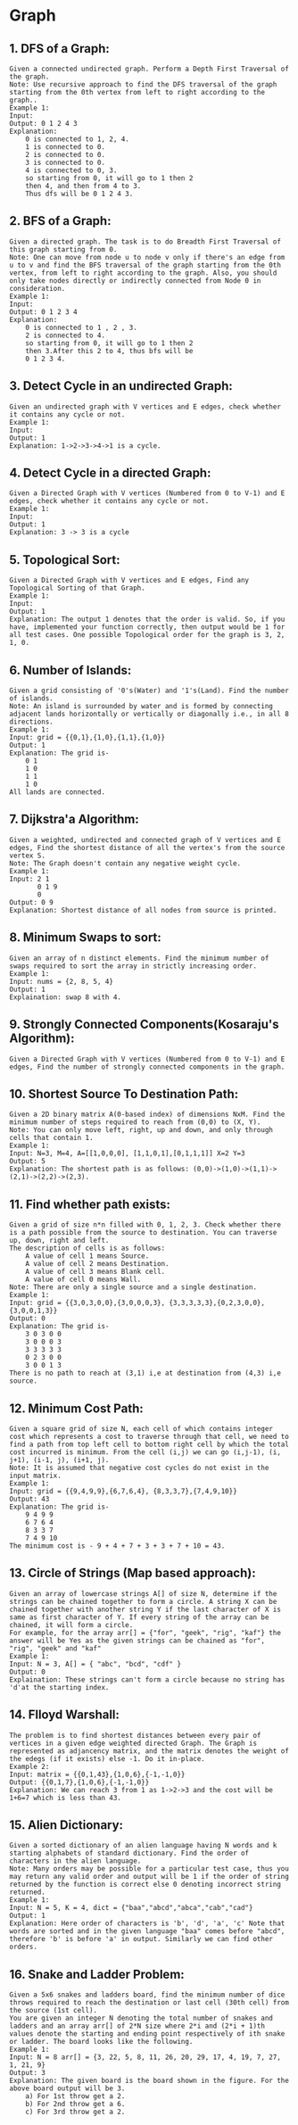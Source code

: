 # Graph

## 1. DFS of a Graph:
    Given a connected undirected graph. Perform a Depth First Traversal of the graph.
    Note: Use recursive approach to find the DFS traversal of the graph starting from the 0th vertex from left to right according to the graph..
    Example 1:
    Input:
    Output: 0 1 2 4 3
    Explanation:  
        0 is connected to 1, 2, 4. 
        1 is connected to 0. 
        2 is connected to 0. 
        3 is connected to 0. 
        4 is connected to 0, 3. 
        so starting from 0, it will go to 1 then 2 
        then 4, and then from 4 to 3.
        Thus dfs will be 0 1 2 4 3.

## 2. BFS of a Graph:
    Given a directed graph. The task is to do Breadth First Traversal of this graph starting from 0.
    Note: One can move from node u to node v only if there's an edge from u to v and find the BFS traversal of the graph starting from the 0th vertex, from left to right according to the graph. Also, you should only take nodes directly or indirectly connected from Node 0 in consideration.
    Example 1:
    Input:
    Output: 0 1 2 3 4
    Explanation: 
        0 is connected to 1 , 2 , 3.
        2 is connected to 4.
        so starting from 0, it will go to 1 then 2 
        then 3.After this 2 to 4, thus bfs will be 
        0 1 2 3 4.

## 3. Detect Cycle in an undirected Graph:
    Given an undirected graph with V vertices and E edges, check whether it contains any cycle or not. 
    Example 1:
    Input:   
    Output: 1
    Explanation: 1->2->3->4->1 is a cycle.

## 4. Detect Cycle in a directed Graph:
    Given a Directed Graph with V vertices (Numbered from 0 to V-1) and E edges, check whether it contains any cycle or not.
    Example 1:
    Input:
    Output: 1
    Explanation: 3 -> 3 is a cycle
    
## 5. Topological Sort:
    Given a Directed Graph with V vertices and E edges, Find any Topological Sorting of that Graph.
    Example 1:
    Input:
    Output: 1
    Explanation: The output 1 denotes that the order is valid. So, if you have, implemented your function correctly, then output would be 1 for all test cases. One possible Topological order for the graph is 3, 2, 1, 0. 
    
## 6. Number of Islands:
    Given a grid consisting of '0's(Water) and '1's(Land). Find the number of islands.
    Note: An island is surrounded by water and is formed by connecting adjacent lands horizontally or vertically or diagonally i.e., in all 8 directions.
    Example 1:
    Input: grid = {{0,1},{1,0},{1,1},{1,0}}
    Output: 1
    Explanation: The grid is-
        0 1
        1 0
        1 1
        1 0
    All lands are connected.

## 7. Dijkstra'a Algorithm:
    Given a weighted, undirected and connected graph of V vertices and E edges, Find the shortest distance of all the vertex's from the source vertex S.
    Note: The Graph doesn't contain any negative weight cycle.
    Example 1:
    Input: 2 1
           0 1 9
           0
    Output: 0 9
    Explanation: Shortest distance of all nodes from source is printed.

## 8. Minimum Swaps to sort:
    Given an array of n distinct elements. Find the minimum number of swaps required to sort the array in strictly increasing order.
    Example 1:
    Input: nums = {2, 8, 5, 4}
    Output: 1
    Explaination: swap 8 with 4.

## 9. Strongly Connected Components(Kosaraju's Algorithm):
    Given a Directed Graph with V vertices (Numbered from 0 to V-1) and E edges, Find the number of strongly connected components in the graph.

## 10. Shortest Source To Destination Path:
    Given a 2D binary matrix A(0-based index) of dimensions NxM. Find the minimum number of steps required to reach from (0,0) to (X, Y).
    Note: You can only move left, right, up and down, and only through cells that contain 1.
    Example 1:
    Input: N=3, M=4, A=[[1,0,0,0], [1,1,0,1],[0,1,1,1]] X=2 Y=3 
    Output: 5
    Explanation: The shortest path is as follows: (0,0)->(1,0)->(1,1)->(2,1)->(2,2)->(2,3).

## 11. Find whether path exists:
    Given a grid of size n*n filled with 0, 1, 2, 3. Check whether there is a path possible from the source to destination. You can traverse up, down, right and left.
    The description of cells is as follows:
        A value of cell 1 means Source.
        A value of cell 2 means Destination.
        A value of cell 3 means Blank cell.
        A value of cell 0 means Wall.
    Note: There are only a single source and a single destination.
    Example 1:
    Input: grid = {{3,0,3,0,0},{3,0,0,0,3}, {3,3,3,3,3},{0,2,3,0,0},{3,0,0,1,3}}
    Output: 0
    Explanation: The grid is-
        3 0 3 0 0 
        3 0 0 0 3 
        3 3 3 3 3 
        0 2 3 0 0 
        3 0 0 1 3 
    There is no path to reach at (3,1) i,e at destination from (4,3) i,e source.

## 12. Minimum Cost Path:
    Given a square grid of size N, each cell of which contains integer cost which represents a cost to traverse through that cell, we need to find a path from top left cell to bottom right cell by which the total cost incurred is minimum. From the cell (i,j) we can go (i,j-1), (i, j+1), (i-1, j), (i+1, j). 
    Note: It is assumed that negative cost cycles do not exist in the input matrix.
    Example 1:
    Input: grid = {{9,4,9,9},{6,7,6,4}, {8,3,3,7},{7,4,9,10}}
    Output: 43
    Explanation: The grid is-
        9 4 9 9
        6 7 6 4
        8 3 3 7
        7 4 9 10
    The minimum cost is - 9 + 4 + 7 + 3 + 3 + 7 + 10 = 43.

## 13. Circle of Strings (Map based approach):
    Given an array of lowercase strings A[] of size N, determine if the strings can be chained together to form a circle. A string X can be chained together with another string Y if the last character of X is same as first character of Y. If every string of the array can be chained, it will form a circle.
    For example, for the array arr[] = {"for", "geek", "rig", "kaf"} the answer will be Yes as the given strings can be chained as "for", "rig", "geek" and "kaf"
    Example 1:
    Input: N = 3, A[] = { "abc", "bcd", "cdf" }
    Output: 0
    Explaination: These strings can't form a circle because no string has 'd'at the starting index.

## 14. Flloyd Warshall:
    The problem is to find shortest distances between every pair of vertices in a given edge weighted directed Graph. The Graph is represented as adjancency matrix, and the matrix denotes the weight of the edegs (if it exists) else -1. Do it in-place.
    Example 2:
    Input: matrix = {{0,1,43},{1,0,6},{-1,-1,0}}
    Output: {{0,1,7},{1,0,6},{-1,-1,0}}
    Explanation: We can reach 3 from 1 as 1->2->3 and the cost will be 1+6=7 which is less than 43.

## 15. Alien Dictionary:
    Given a sorted dictionary of an alien language having N words and k starting alphabets of standard dictionary. Find the order of characters in the alien language.
    Note: Many orders may be possible for a particular test case, thus you may return any valid order and output will be 1 if the order of string returned by the function is correct else 0 denoting incorrect string returned.
    Example 1:
    Input: N = 5, K = 4, dict = {"baa","abcd","abca","cab","cad"}
    Output: 1
    Explanation: Here order of characters is 'b', 'd', 'a', 'c' Note that words are sorted and in the given language "baa" comes before "abcd", therefore 'b' is before 'a' in output. Similarly we can find other orders.

## 16. Snake and Ladder Problem:
    Given a 5x6 snakes and ladders board, find the minimum number of dice throws required to reach the destination or last cell (30th cell) from the source (1st cell).
    You are given an integer N denoting the total number of snakes and ladders and an array arr[] of 2*N size where 2*i and (2*i + 1)th values denote the starting and ending point respectively of ith snake or ladder. The board looks like the following.
    Example 1:
    Input: N = 8 arr[] = {3, 22, 5, 8, 11, 26, 20, 29, 17, 4, 19, 7, 27, 1, 21, 9}
    Output: 3
    Explanation: The given board is the board shown in the figure. For the above board output will be 3. 
        a) For 1st throw get a 2. 
        b) For 2nd throw get a 6.
        c) For 3rd throw get a 2.